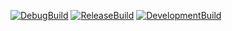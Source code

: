 [![DebugBuild](https://github.com/Makino0327/CG2/actions/workflows/DebugBuild.yml/badge.svg)](https://github.com/Makino0327/CG2/actions/workflows/DebugBuild.yml)
[![ReleaseBuild](https://github.com/Makino0327/CG2/actions/workflows/ReleaseBuild.yml/badge.svg)](https://github.com/Makino0327/CG2/actions/workflows/ReleaseBuild.yml)
[![DevelopmentBuild](https://github.com/Makino0327/CG2/actions/workflows/Development.yml/badge.svg)](https://github.com/Makino0327/CG2/actions/workflows/Development.yml)
